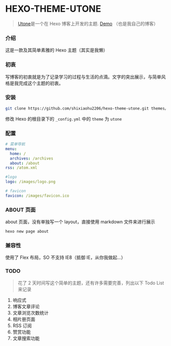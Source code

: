 # HEXO-THEME-UTONE

> [Utone](https://github.com/shixiaohu2206/hexo-theme-utone)是一个在 Hexo 博客上开发的主题.
> [Demo](https://shixiaohu2206.github.io/) （也是我自己的博客）

### 介绍

这是一款及其简单素雅的 Hexo 主题（其实是我懒）

### 初衷

写博客的初衷就是为了记录学习的过程与生活的点滴。文字的突出展示，与简单风格是我完成这个主题的初衷。

### 安装

```bash
git clone https://github.com/shixiaohu2206/hexo-theme-utone.git themes/utone
```

修改 Hexo 的根目录下的 `_config.yml` 中的 `theme` 为 `utone`

### 配置

```yml
# 菜单导航
menu:
  home: /
  archives: /archives
  about: /about
rss: /atom.xml

#logo
logo: /images/logo.png

# favicon
favicon: /images/favicon.ico
```

### ABOUT 页面

about 页面，没有单独写一个 layout，直接使用 markdown 文件来进行展示

```bash
hexo new page about
```

### 兼容性

使用了 Flex 布局，SO 不支持 IE8（抵御 IE，从你我做起...）

### TODO

> 花了 2 天时间写这个简单的主题，还有许多需要完善，列出以下 Todo List 来记录

1. 响应式
2. 博客文章评论
3. 文章浏览次数统计
4. 相片册页面
5. RSS 订阅
6. 赞赏功能
7. 文章搜索功能
